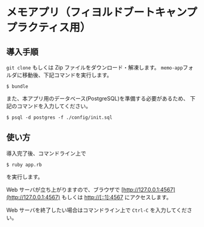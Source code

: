 # メモアプリ（フィヨルドブートキャンププラクティス用）
## 導入手順

 `git clone` もしくは Zip ファイルをダウンロード・解凍します。
 `memo-app`フォルダに移動後、下記コマンドを実行します。
```
$ bundle
```

また、本アプリ用のデータベース(PostgreSQL)を準備する必要があるため、
下記のコマンドを入力してください。

```
$ psql -d postgres -f ./config/init.sql
```

## 使い方

導入完了後、コマンドライン上で
```
$ ruby app.rb
```
を実行します。

Web サーバが立ち上がりますので、ブラウザで [http://127.0.0.1:4567](http://127.0.0.1:4567) もしくは [http://[::1]:4567](http://[::1]:4567)
にアクセスします。

Web サーバを終了したい場合はコマンドライン上で `Ctrl-C` を入力してください。
